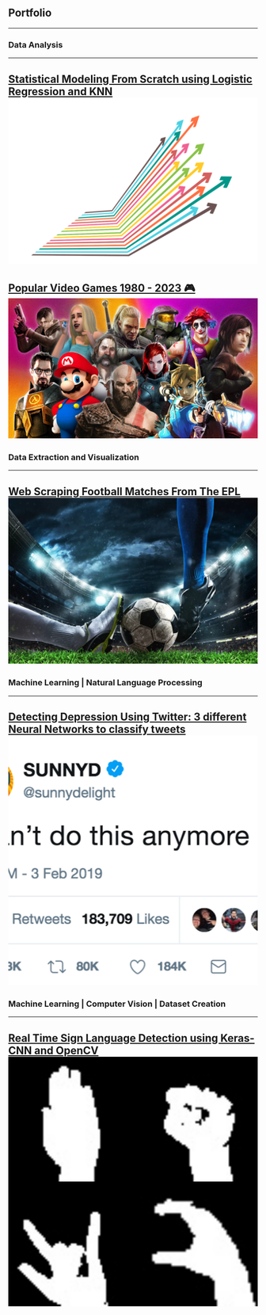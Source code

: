## Portfolio

---

### Data Analysis 

---
[Statistical Modeling From Scratch using Logistic Regression and KNN](https://github.com/GGandhi25/Census-Income-Classification.git)
<img src="images/stat-modeling.png?raw=true"/>
---
[Popular Video Games 1980 - 2023 🎮](https://github.com/GGandhi25/Popular-Video-Games.git)
<img src="images/best-video-games.png?raw=true"/>
---

### Data Extraction and Visualization 

---
[Web Scraping Football Matches From The EPL](https://github.com/GGandhi25/DATA-EXTRACTION-ANALYSIS-ON-ENGLISH-PREMIER-LEAGUE.git)
<img src="images/epl.png?raw=true"/>
---

### Machine Learning | Natural Language Processing

---
[Detecting Depression Using Twitter: 3 different Neural Networks to classify tweets](https://github.com/GGandhi25/DEPRESSION-DETECTION-USING-TWITTER.git)
<img src="images/twitter-depression.jpeg?raw=true"/>
---

### Machine Learning | Computer Vision | Dataset Creation

---
[Real Time Sign Language Detection using Keras-CNN and OpenCV](https://github.com/GGandhi25/RealTimeSignLanguageDetection.git)
<img src="images/sign-language-detection.jpeg?raw=true"/>
---

